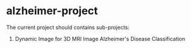 # alzheimer-project
The current project should contains sub-projects:

1. Dynamic Image for 3D MRI Image Alzheimer's Disease Classification


